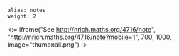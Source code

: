 ````
alias: notes
weight: 2
````

<:= iframe("See http://nrich.maths.org/4716/note", "http://nrich.maths.org/4716/note?mobile=1", 700, 1000, image="thumbnail.png") :>